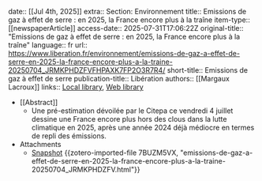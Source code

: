 date:: [[Jul 4th, 2025]]
extra:: Section: Environnement
title:: Emissions de gaz à effet de serre : en 2025, la France encore plus à la traîne
item-type:: [[newspaperArticle]]
access-date:: 2025-07-31T17:06:22Z
original-title:: "Emissions de gaz à effet de serre : en 2025, la France encore plus à la traîne"
language:: fr
url:: https://www.liberation.fr/environnement/emissions-de-gaz-a-effet-de-serre-en-2025-la-france-encore-plus-a-la-traine-20250704_JRMKPHDZFVFHPAXK7FP2O3R7R4/
short-title:: Emissions de gaz à effet de serre
publication-title:: Libération
authors:: [[Margaux Lacroux]]
links:: [Local library](zotero://select/library/items/9LCJG3LR), [Web library](https://www.zotero.org/users/46463/items/9LCJG3LR)

- [[Abstract]]
	- Une pré-estimation dévoilée par le Citepa ce vendredi 4 juillet dessine une France encore plus hors des clous dans la lutte climatique en 2025, après une année 2024 déjà médiocre en termes de repli des émissions.
- Attachments
	- [Snapshot](https://www.liberation.fr/environnement/emissions-de-gaz-a-effet-de-serre-en-2025-la-france-encore-plus-a-la-traine-20250704_JRMKPHDZFVFHPAXK7FP2O3R7R4/) {{zotero-imported-file 7BUZM5VX, "emissions-de-gaz-a-effet-de-serre-en-2025-la-france-encore-plus-a-la-traine-20250704_JRMKPHDZFV.html"}}